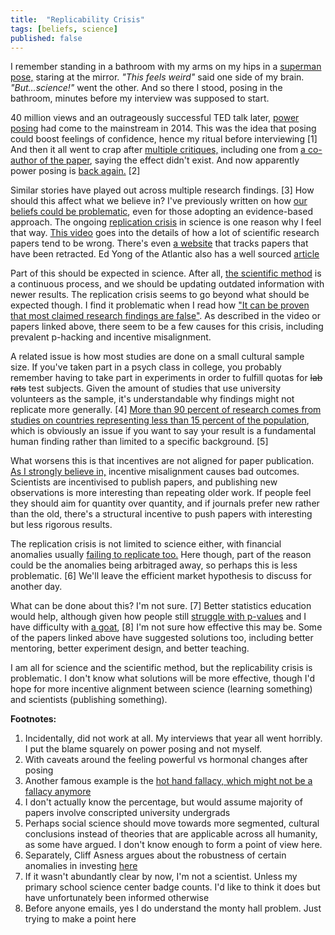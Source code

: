```yaml
---
title:  "Replicability Crisis"
tags: [beliefs, science]
published: false
---
```


I remember standing in a bathroom with my arms on my hips in a [superman pose,](https://www.vcstar.com/story/sports/golf/2016/03/22/golf-tip-of-the-week-superman-pose-can-help-your-game-soar/88710408/ "image link") staring at the mirror. *"This feels weird"* said one side of my brain. *"But...science!"* went the other. And so there I stood, posing in the bathroom, minutes before my interview was supposed to start.

40 million views and an outrageously successful TED talk later, [power posing](https://www.ted.com/talks/amy_cuddy_your_body_language_shapes_who_you_are?language=en "ted talk") had come to the mainstream in 2014. This was the idea that posing could boost feelings of confidence, hence my ritual before interviewing \[1\] And then it all went to crap after [multiple critiques,](https://www.ted.com/pages/amy-cuddy-s-your-body-language-may-shape-who-you-are-criticisms-updates "criticism") including one from [a co-author of the paper](https://faculty.haas.berkeley.edu/dana_carney/pdf_my%20position%20on%20power%20poses.pdf "carney on power posing"), saying the effect didn't exist. And now apparently power posing is [back again.](https://www.forbes.com/sites/kimelsesser/2018/04/03/power-posing-is-back-amy-cuddy-successfully-refutes-criticism/#4e6292a83b8e "power posing is back?") \[2\]

Similar stories have played out across multiple research findings. \[3\] How should this affect what we believe in? I've previously written on how [our beliefs could be problematic](https://www.leonlinsx.com/tell-me-why/ "tell me why"), even for those adopting an evidence-based approach. The ongoing [replication crisis](https://www.nature.com/news/1-500-scientists-lift-the-lid-on-reproducibility-1.19970 "reproducibility") in science is one reason why I feel that way. [This video](https://www.youtube.com/watch?v=42QuXLucH3Q "veritasium youtube") goes into the details of how a lot of scientific research papers tend to be wrong. There's even [a website](https://retractionwatch.com/ "retraction watch") that tracks papers that have been retracted. Ed Yong of the Atlantic also has a well sourced [article](https://www.theatlantic.com/science/archive/2018/11/psychologys-replication-crisis-real/576223/ "atlantic article")

Part of this should be expected in science. After all, [the scientific method](https://en.wikipedia.org/wiki/Scientific_method "wiki") is a continuous process, and we should be updating outdated information with newer results. The replication crisis seems to go beyond what should be expected though. I find it problematic when I read how ["It can be proven that most claimed research findings are false"](http://robotics.cs.tamu.edu/RSS2015NegativeResults/pmed.0020124.pdf "why most findings are false"). As described in the video or papers linked above, there seem to be a few causes for this crisis, including prevalent p-hacking and incentive misalignment.

A related issue is how most studies are done on a small cultural sample size. If you've taken part in a psych class in college, you probably remember having to take part in experiments in order to fulfill quotas for ~~lab rats~~ test subjects. Given the amount of studies that use university volunteers as the sample, it's understandable why findings might not replicate more generally. \[4\] [More than 90 percent of research comes from studies on countries representing less than 15 percent of the population](https://www.sapiens.org/culture/weird-cultures-human-nature/ "weird cultures"), which is obviously an issue if you want to say your result is a fundamental human finding rather than limited to a specific background. \[5\]

What worsens this is that incentives are not aligned for paper publication. [As I strongly believe in,](https://www.leonlinsx.com/about-me/ "about me") incentive misalignment causes bad outcomes. Scientists are incentivised to publish papers, and publishing new observations is more interesting than repeating older work. If people feel they should aim for quantity over quantity, and if journals prefer new rather than the old, there's a structural incentive to push papers with interesting but less rigorous results.

The replication crisis is not limited to science either, with financial anomalies usually [failing to replicate too.](https://papers.ssrn.com/sol3/papers.cfm?abstract_id=2961979 "replicating anomalies") Here though, part of the reason could be the anomalies being arbitraged away, so perhaps this is less problematic. \[6\] We'll leave the efficient market hypothesis to discuss for another day.

What can be done about this? I'm not sure. \[7\] Better statistics education would help, although given how people still [struggle with p-values](https://fivethirtyeight.com/features/not-even-scientists-can-easily-explain-p-values/? "p values are hard") and I have difficulty with [a goat](https://betterexplained.com/articles/understanding-the-monty-hall-problem/ "monty hall"), \[8\] I'm not sure how effective this may be. Some of the papers linked above have suggested solutions too, including better mentoring, better experiment design, and better teaching. 

I am all for science and the scientific method, but the replicability crisis is problematic. I don't know what solutions will be more effective, though I'd hope for more incentive alignment between science (learning something) and scientists (publishing something). 

**Footnotes:**
1. Incidentally, did not work at all. My interviews that year all went horribly. I put the blame squarely on power posing and not myself.
2. With caveats around the feeling powerful vs hormonal changes after posing
3. Another famous example is the [hot hand fallacy, which might not be a fallacy anymore](http://theconversation.com/momentum-isnt-magic-vindicating-the-hot-hand-with-the-mathematics-of-streaks-74786 "hot hand")
4. I don't actually know the percentage, but would assume majority of papers involve conscripted university undergrads
5. Perhaps social science should move towards more segmented, cultural conclusions instead of theories that are applicable across all humanity, as some have argued. I don't know enough to form a point of view here.
6. Separately, Cliff Asness argues about the robustness of certain anomalies in investing [here](https://www.aqr.com/Insights/Research/Journal-Article/Fact-Fiction-and-Momentum-Investing "fact and fiction")
7. If it wasn't abundantly clear by now, I'm not a scientist. Unless my primary school science center badge counts. I'd like to think it does but have unfortunately been informed otherwise
8. Before anyone emails, yes I do understand the monty hall problem. Just trying to make a point here
